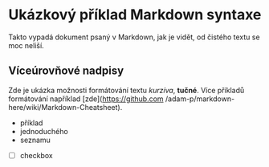 # Ukázkový příklad Markdown syntaxe

Takto vypadá dokument psaný v Markdown,
jak je vidět, od čistého textu se moc neliší.

## Víceúrovňové nadpisy

Zde je ukázka možnosti formátování textu *kurzíva*, **tučné**.
Více příkladů formátování například [zde](https://github.com
/adam-p/markdown-here/wiki/Markdown-Cheatsheet).

- příklad
- jednoduchého
- seznamu

- [ ] checkbox